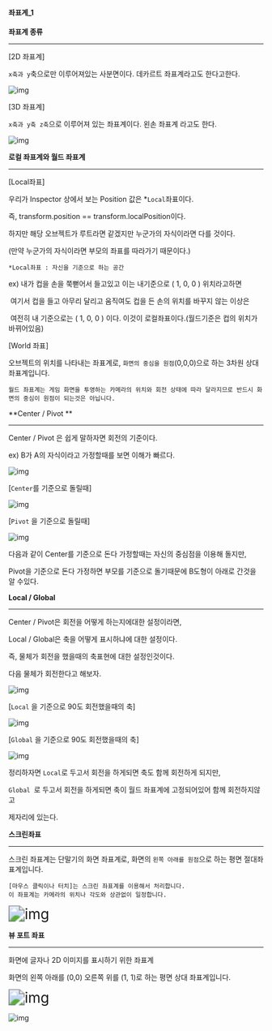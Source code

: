 #### 좌표계_1

**좌표계 종류**

---



[2D 좌표계]

`x축과 y`축으로만 이루어져있는 사분면이다. 데카르트 좌표계라고도 한다고한다.

![img](https://cdn.discordapp.com/attachments/735007340733923392/810784704894599208/unknown.png)

[3D 좌표계]

`x축과 y축 z축`으로 이루어져 있는 좌표계이다. 왼손 좌표계 라고도 한다.

![img](https://cdn.discordapp.com/attachments/735007340733923392/810785061808111626/unknown.png)



**로컬 좌표계와 월드 좌표계**

---



[Local좌표]

우리가 Inspector 상에서 보는 Position 값은 *`Local`좌표이다.

즉, transform.position == transform.localPosition이다.

하지만 해당 오브젝트가 루트라면 같겠지만 누군가의 자식이라면 다를 것이다.

(만약 누군가의 자식이라면 부모의 좌표를 따라가기 때문이다.)



```
*Local좌표 : 자신을 기준으로 하는 공간 
```



ex) 내가 컵을 손을 쭉뻗어서 들고있고 이는 내기준으로 ( 1, 0, 0 ) 위치라고하면

​	   여기서 컵을 들고 아무리 달리고 움직여도 컵을 든 손의 위치를 바꾸지 않는 이상은

​       여전히 내 기준으로는 ( 1, 0, 0 ) 이다.  이것이 로컬좌표이다.(월드기준은 컵의 위치가 바뀌어있음)



[World 좌표]

오브젝트의 위치를 나타내는 좌표계로, `화면의 중심을 원점`(0,0,0)으로 하는 3차원 상대좌표계입니다.

```
월드 좌표계는 게임 화면을 투영하는 카메라의 위치와 회전 상태에 따라 달라지므로 반드시 화면의 중심이 원점이 되는것은 아닙니다.
```



**Center / Pivot **

---



Center / Pivot 은 쉽게 말하자면 회전의 기준이다. 

ex) B가 A의 자식이라고 가정할때를 보면 이해가 빠르다.



![img](https://cdn.discordapp.com/attachments/804184517644386345/810790153291300924/unknown.png)

[`Center`를 기준으로 돌릴때]

![img](https://cdn.discordapp.com/attachments/804184517644386345/810790455897620490/unknown.png)

[`Pivot` 을 기준으로 돌릴때]

![img](https://cdn.discordapp.com/attachments/804184517644386345/810790826854318092/unknown.png)

다음과 같이 Center를 기준으로 돈다 가정할때는 자신의 중심점을 이용해 돌지만,

Pivot을 기준으로 돈다 가정하면 부모를 기준으로 돌기때문에 B도형이 아래로 간것을 알 수있다.





**Local / Global**

---



Center / Pivot은 회전을 어떻게 하는지에대한 설정이라면, 

Local / Global은 축을 어떻게 표시하냐에 대한 설정이다.

즉, 물체가 회전을 했을때의 축표현에 대한 설정인것이다.



다음 물체가 회전한다고 해보자.

![img](https://cdn.discordapp.com/attachments/804184517644386345/810792214343057418/unknown.png)

[`Local` 을 기준으로 90도 회전했을때의 축]

![img](https://cdn.discordapp.com/attachments/804184517644386345/810792276392542248/unknown.png)

[`Global` 을 기준으로 90도 회전했을때의 축]

![img](https://cdn.discordapp.com/attachments/804184517644386345/810792318886084608/unknown.png)

정리하자면 `Local`로 두고서 회전을 하게되면 축도 함께 회전하게 되지만,

`Global `로 두고서 회전을 하게되면 축이 월드 좌표계에 고정되어있어 함께 회전하지않고

제자리에 있는다.



**스크린좌표**

---



스크린 좌표계는 단말기의 화면 좌표계로, 화면의 `왼쪽 아래를 원점`으로 하는 평면 절대좌표계입니다.



```
[마우스 클릭이나 터치]는 스크린 좌표계를 이용해서 처리합니다. 
이 좌표계는 카메라의 위치나 각도와 상관없이 일정합니다.
```

<img src="https://cdn.discordapp.com/attachments/804184517644386345/810796813766098964/unknown.png" alt="img" style="zoom:200%;" />



**뷰 포트 좌표**

---



화면에 글자나 2D 이미지를 표시하기 위한 좌표계

화면의 왼쪽 아래를 (0,0) 오른쪽 위를 (1, 1)로 하는 평면 상대 좌표계입니다.

<img src="https://cdn.discordapp.com/attachments/735007340733923392/810798193834328114/unknown.png" alt="img" style="zoom:200%;" />

![img](https://cdn.discordapp.com/attachments/804184517644386345/810797871073984552/unknown.png)

